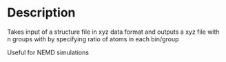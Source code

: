 # Description
Takes input of a structure file in xyz data format and outputs a xyz file with n groups with by specifying ratio of atoms in each bin/group

Useful for NEMD simulations
